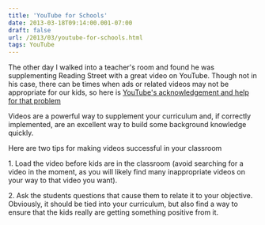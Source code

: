 ```yaml
---
title: 'YouTube for Schools'
date: 2013-03-18T09:14:00.001-07:00
draft: false
url: /2013/03/youtube-for-schools.html
tags: YouTube
---
```


The other day I walked into a teacher's room and found he was supplementing Reading Street with a great video on YouTube. Though not in his case, there can be times when ads or related videos may not be appropriate for our kids, so here is [YouTube's acknowledgement and help for that problem](http://www.youtube.com/schools  )
  
Videos are a powerful way to supplement your curriculum and, if correctly implemented, are an excellent way to build some background knowledge quickly.  
  
Here are two tips for making videos successful in your classroom  
  
1\. Load the video before kids are in the classroom (avoid searching for a video in the moment, as you will likely find many inappropriate videos on your way to that video you want).  
  
2\. Ask the students questions that cause them to relate it to your objective. Obviously, it should be tied into your curriculum, but also find a way to ensure that the kids really are getting something positive from it.